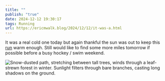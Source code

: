 ```yaml
---
title: ""
publish: "true"
date: 2024-12-12 19:30:17
tags: Running
url: https://ericmwalk.blog/2024/12/12/it-was-a.html
---
```


It was a real cold one today but again thankful the sun was out to keep this [run](https://strava.com/activities/13103265544) warm enough. Still would like to find some more miles tomorrow if possible before a busy hockey / swim weekend.

![Snow-dusted path, stretching between tall trees, winds through a leaf-strewn forest in winter. Sunlight filters through bare branches, casting long shadows on the ground.](https://ericmwalk.blog/uploads/2024/img-1265.jpeg)